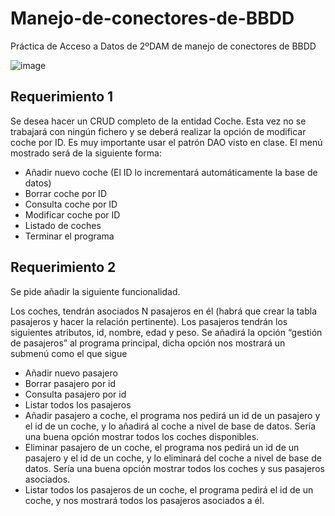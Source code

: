 # Manejo-de-conectores-de-BBDD
Práctica de Acceso a Datos de 2ºDAM de manejo de conectores de BBDD

![image](https://user-images.githubusercontent.com/98821740/217233343-0615ab03-3ccd-47d4-b177-d92ad4fcf148.png)


## Requerimiento 1

Se desea hacer un CRUD completo de la entidad Coche. Esta vez no se trabajará con ningún fichero y se deberá realizar la opción de modificar coche por ID. Es muy importante usar el patrón DAO visto en clase. El menú mostrado será de la siguiente forma:

* Añadir nuevo coche (El ID lo incrementará automáticamente la base de datos)
* Borrar coche por ID
* Consulta coche por ID
* Modificar coche por ID
* Listado de coches
* Terminar el programa

## Requerimiento 2

Se pide añadir la siguiente funcionalidad.

Los coches, tendrán asociados N pasajeros en él (habrá que crear la tabla pasajeros y hacer la relación pertinente). Los pasajeros tendrán los siguientes atributos, id, nombre, edad y peso. Se añadirá la opción “gestión de pasajeros” al programa principal, dicha opción nos mostrará un submenú como el que sigue

* Añadir nuevo pasajero
* Borrar pasajero por id
* Consulta pasajero por id
* Listar todos los pasajeros
* Añadir pasajero a coche, el programa nos pedirá un id de un pasajero y el id de un coche, y lo añadirá al coche a nivel de base de datos. Sería una buena opción mostrar todos los coches disponibles.
* Eliminar pasajero de un coche, el programa nos pedirá un id de un pasajero y el id de un coche, y lo eliminará del coche a nivel de base de datos. Sería una buena opción mostrar todos los coches y sus pasajeros asociados.
* Listar todos los pasajeros de un coche, el programa pedirá el id de un coche, y nos mostrará todos los pasajeros asociados a él.
